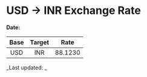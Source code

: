 # USD → INR Exchange Rate

**Date:** 

| Base | Target | Rate  |
|:----:|:------:|:-----:|
| USD  | INR    | 88.1230 |

_Last updated: _